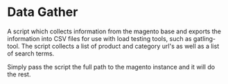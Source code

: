 Data Gather
========

A script which collects information from the magento base and exports the information into CSV files for use with load testing tools, such as gatling-tool. The script collects a list of product and category url's as well as a list of search terms.

Simply pass the script the full path to the magento instance and it will do the rest.
